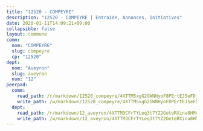 ```yaml
---
title: "12520 - COMPEYRE"
description: "12520 - COMPEYRE | Entraide, Annonces, Initiatives"
date: 2020-01-11T14:09:21+09:00
collapsible: false
layout: commune
comm:
  nom: "COMPEYRE"
  slug: compeyre
  cp: "12520"
dept:
  nom: "Aveyron"
  slug: aveyron
  num: "12"
peerpad:
  comm:
    read_path: /r/markdown/12520_compeyre/4XTTM5xgG2GWNHyoF8PErtEJ5eFDjT5xG2BQFThzYMnii4Z1X
    write_path: /w/markdown/12520_compeyre/4XTTM5xgG2GWNHyoF8PErtEJ5eFDjT5xG2BQFThzYMnii4Z1X-K3TgTkKUvhq9bNdSKSuC1xDdvS5FieoSLPGKJi2uB54iha5iMEvaNJwvFTzUT3BgZfdijSCVDpA7MRUMumvnFPCFqLJ38uFiRqyz5ERRNjNTg2phHg93tSETnjwuEp65FBxe4jqP
  dept:
    read_path: /r/markdown/12_aveyron/4XTTM3CFrTYLeq3t7YZ2GeteRXina8HMy585xLdATaEm28gJq
    write_path: /w/markdown/12_aveyron/4XTTM3CFrTYLeq3t7YZ2GeteRXina8HMy585xLdATaEm28gJq-K3TgUfu3tdsvnJNzfCjLcQBm4uQ83gag77qnaAo9pjUvbpQyfAVAxJdyULKffeJFVcGHHVraYZNVQhiGBeBUKBFLy2Vr8dapgU6tQCmoJQ6dgnoqRGmK9bSxqhW9VArfxRuTPcgV
---
```


